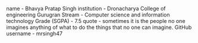 name - Bhavya Pratap Singh
institution - Dronacharya College of engineering Gurugran
Stream - Computer science and information technology
Grade (SGPA) - 7.5
quote - sometimes it is the people no one imagines anything of what to do the things that no one can imagine.
GitHub username - mrsingh47

